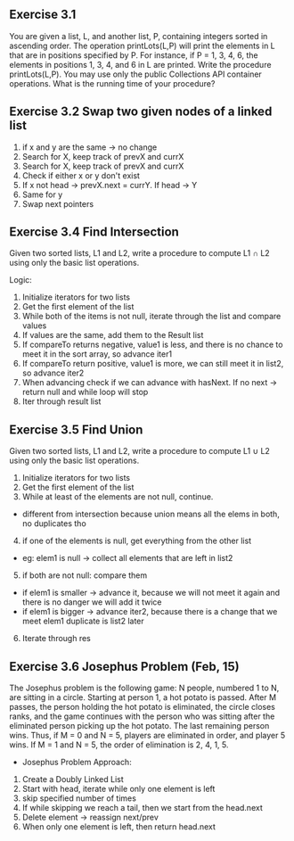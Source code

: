 ## Exercise 3.1

You are given a list, L, and another list, P, containing integers sorted in ascending order. The operation printLots(L,P) will print the elements in L that are in positions specified by P. For instance, if P = 1, 3, 4, 6, the elements in positions 1, 3, 4, and 6 in L are printed. Write the procedure printLots(L,P). You may use only the public Collections API container operations. What is the running time of your procedure?

## Exercise 3.2 Swap two given nodes of a linked list

1. if x and y are the same -> no change
2. Search for X, keep track of prevX and currX
3. Search for X, keep track of prevX and currX
4. Check if either x or y don't exist
5. If x not head -> prevX.next = currY. If head -> Y
6. Same for y
7. Swap next pointers

## Exercise 3.4 Find Intersection

Given two sorted lists, L1 and L2, write a procedure to compute L1 ∩ L2 using only the basic list operations.

Logic:

1. Initialize iterators for two lists
2. Get the first element of the list
3. While both of the items is not null, iterate through the list and compare values
4. If values are the same, add them to the Result list
5. If compareTo returns negative, value1 is less, and there is no chance to meet it in the sort array, so advance iter1
6. If compareTo return positive, value1 is more, we can still meet it in list2, so advance iter2
7. When advancing check if we can advance with hasNext. If no next -> return null and while loop will stop
8. Iter through result list

## Exercise 3.5 Find Union

Given two sorted lists, L1 and L2, write a procedure to compute L1 ∪ L2 using only the basic list operations.

1. Initialize iterators for two lists
2. Get the first element of the list
3. While at least of the elements are not null, continue.

- different from intersection because union means all the elems in both, no duplicates tho

4. if one of the elements is null, get everything from the other list

- eg: elem1 is null -> collect all elements that are left in list2

5. if both are not null: compare them

- if elem1 is smaller -> advance it, because we will not meet it again and there is no danger we will add it twice
- if elem1 is bigger -> advance iter2, because there is a change that we meet elem1 duplicate is list2 later

6. Iterate through res

## Exercise 3.6 Josephus Problem (Feb, 15)

The Josephus problem is the following game: N people, numbered 1 to N, are sitting in a circle. Starting at person 1, a hot potato is passed. After M passes, the person holding the hot potato is eliminated, the circle closes ranks, and the game continues with the person who was sitting after the eliminated person picking up the hot potato. The last remaining person wins. Thus, if M = 0 and N = 5, players are eliminated in order, and player 5 wins. If M = 1 and N = 5, the order of elimination is 2, 4, 1, 5.

- Josephus Problem Approach:

1. Create a Doubly Linked List
2. Start with head, iterate while only one element is left
3. skip specified number of times
4. If while skipping we reach a tail, then we start from the head.next
5. Delete element -> reassign next/prev
6. When only one element is left, then return head.next
